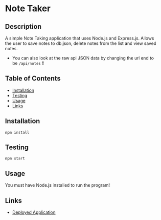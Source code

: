 # Note Taker


## Description

A simple Note Taking application that uses Node.js and Express.js. Allows the user to save notes to db.json, delete notes from the list and view saved notes.
* You can also look at the raw api JSON data by changing the url end to be `/api/notes` !!

## Table of Contents

- [Installation](#installation)
- [Testing](#testing)
- [Usage](#usage)
- [Links](#links)


## Installation

~~~
npm install
~~~


## Testing

~~~
npm start
~~~


## Usage

You must have Node.js installed to run the program!


## Links
* [Deployed Application](https://bm-note-taker.herokuapp.com/)